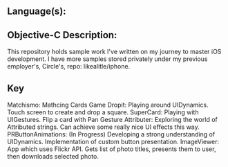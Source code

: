 Language(s):
-
Objective-C
Description: 
-
This repository holds sample work I've written on my journey to master iOS development. I have more samples stored privately under my previous employer's, Circle's, repo: likealitle/iphone.

Key
-
Matchismo: Mathcing Cards Game
Dropit: Playing around UIDynamics. Touch screen to create and drop a square.
SuperCard: Playing with UIGestures. Flip a card with Pan Gesture
Attributer: Exploring the world of Attributed strings. Can achieve some really nice UI effects this way.
PRButtonAnimations: (In Progress) Developing a strong understanding of UIDynamics. Implementation of custom button presentation.
ImageViewer: App which uses Flickr API. Gets list of photo titles, presents them to user, then downloads selected photo.
